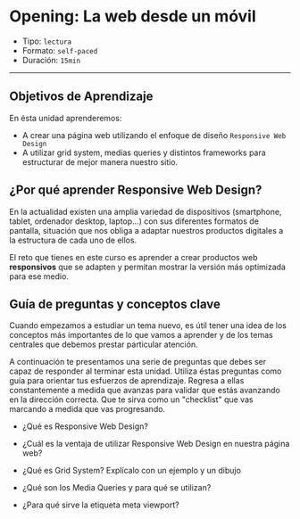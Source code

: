 # Opening: La web desde un móvil

- Tipo: `lectura`
- Formato: `self-paced`
- Duración: `15min`

***

## Objetivos de Aprendizaje

En ésta unidad aprenderemos:

- A crear una página web utilizando el enfoque de diseño `Responsive Web Design`
- A utilizar grid system, medias queries y distintos frameworks para
  estructurar de mejor manera nuestro sitio.

## ¿Por qué aprender Responsive Web Design?

En la actualidad existen una amplia variedad de dispositivos (smartphone,
tablet, ordenador desktop, laptop...) con sus diferentes formatos de pantalla,
situación que nos obliga a adaptar nuestros productos digitales a la estructura
de cada uno de ellos.

El reto que tienes en este curso es aprender a crear productos web
**responsivos** que se adapten y permitan mostrar la versión más optimizada para ese medio.

## Guía de preguntas y conceptos clave

Cuando empezamos a estudiar un tema nuevo, es útil tener una idea de los
conceptos más importantes de lo que vamos a aprender y de los temas centrales
que debemos prestar particular atención.

A continuación te presentamos una serie de preguntas que debes ser capaz de
responder al terminar esta unidad. Utiliza éstas preguntas como guía para
orientar tus esfuerzos de aprendizaje. Regresa a ellas constantemente a
medida que avanzas para validar que estás avanzando en la dirección correcta.
Que te sirva como un "checklist" que vas marcando a medida que vas progresando.

- ¿Qué es Responsive Web Design?

- ¿Cuál es la ventaja de utilizar Responsive Web Design en nuestra página web?

- ¿Qué es Grid System? Explícalo con un ejemplo y un dibujo

- ¿Qué son los Media Queries y para qué se utilizan?

- ¿Para qué sirve la etiqueta meta viewport?
